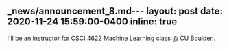 _news/announcement_8.md---
layout: post
date: 2020-11-24 15:59:00-0400
inline: true
---

I'll be an instructor for CSCI 4622 Machine Learning class @ CU Boulder..  
